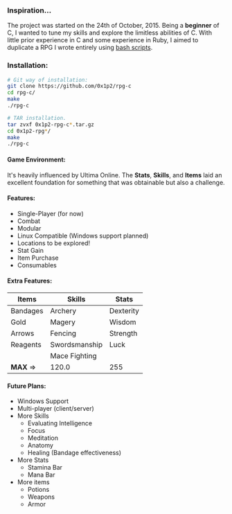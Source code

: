 ### Inspiration...
The project was started on the 24th of October, 2015. Being a **beginner** of C, I wanted to tune my skills and explore the limitless abilities of C. With little prior experience in C and some experience in Ruby, I aimed to duplicate a RPG I wrote entirely using [bash scripts](https://github.com/0x1p2/uo-shell).

### Installation:
```bash
# Git way of installation:
git clone https://github.com/0x1p2/rpg-c
cd rpg-c/
make
./rpg-c
```
```bash
# TAR installation.
tar zvxf 0x1p2-rpg-c*.tar.gz
cd 0x1p2-rpg*/
make
./rpg-c
```

#### Game Environment:
It's heavily influenced by Ultima Online. The **Stats**, **Skills**, and **Items** laid an excellent foundation for something that was obtainable but also a challenge. 

#### Features:
+ Single-Player (for now)
+ Combat
+ Modular
+ Linux Compatible (Windows support planned)
+ Locations to be explored!
+ Stat Gain
+ Item Purchase
+ Consumables

#### Extra Features:
|Items|Skills|Stats|
|---|---|---|
|Bandages|Archery|Dexterity|
|Gold|Magery|Wisdom|
|Arrows|Fencing|Strength|
|Reagents|Swordsmanship|Luck|
||Mace Fighting||
|__MAX__ =>|120.0|255|

#### Future Plans:
+ Windows Support
+ Multi-player (client/server)
+ More Skills 
  + Evaluating Intelligence
  + Focus
  + Meditation
  + Anatomy
  + Healing (Bandage effectiveness)
+ More Stats
  + Stamina Bar
  + Mana Bar
+ More items
  + Potions
  + Weapons
  + Armor
   
